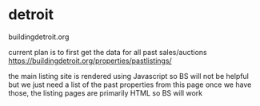 # detroit
buildingdetroit.org

current plan is to first get the data for all past sales/auctions
https://buildingdetroit.org/properties/pastlistings/

the main listing site is rendered using Javascript so BS will not be helpful
but we just need a list of the past properties from this page
once we have those, the listing pages are primarily HTML so BS will work

